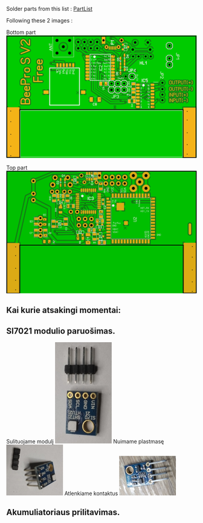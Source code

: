 Solder parts from this list : [PartList](/Hardware/PartList.txt)

Following these 2 images :

Bottom part ![Bottom Side](/images/pcbBottom.jpeg)

Top part ![Up Side](/images/pcbUp.jpeg)

## Kai kurie atsakingi momentai:

## SI7021 modulio paruošimas.                       
Sulituojame modulį ![0si](/images/0si.jpg)   Nuimame plastmasę ![1si](/images/1si.jpg)  Atlenkiame kontaktus ![2si](/images/2si.jpg)  

## Akumuliatoriaus prilitavimas.                       
   
